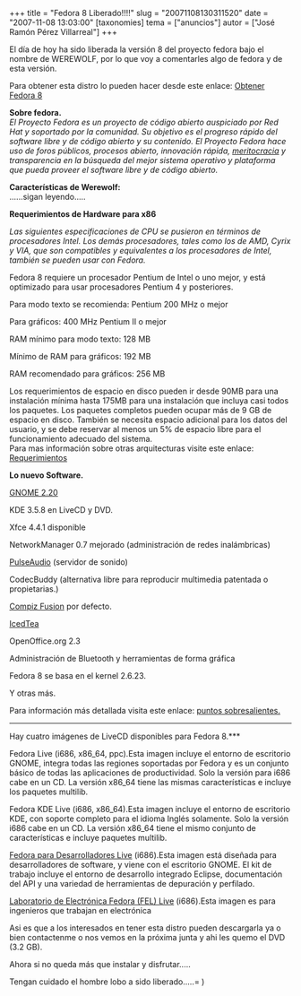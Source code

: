 +++
title = "Fedora 8 Liberado!!!!"
slug = "20071108130311520"
date = "2007-11-08 13:03:00"
[taxonomies]
tema = ["anuncios"]
autor = ["José Ramón Pérez Villarreal"]
+++

El día de hoy ha sido liberada la versión 8 del proyecto fedora bajo el
nombre de WEREWOLF, por lo que voy a comentarles algo de fedora y de
esta versión.

Para obtener esta distro lo pueden hacer desde este enlace: [Obtener
Fedora 8](http://fedoraproject.org/get-fedora)

**Sobre fedora.**  
*El Proyecto Fedora es un proyecto de código abierto auspiciado por Red
Hat y soportado por la comunidad. Su objetivo es el progreso rápido del
software libre y de código abierto y su contenido. El Proyecto Fedora
hace uso de foros públicos, procesos abierto, innovación rápida,
[meritocracia](http://es.wikipedia.org/wiki/Meritocracia) y
transparencia en la búsqueda del mejor sistema operativo y plataforma
que pueda proveer el software libre y de código abierto.*

**Características de Werewolf:**  
......sigan leyendo.....

<!-- more -->
**Requerimientos de Hardware para x86**

*Las siguientes especificaciones de CPU se pusieron en términos de
procesadores Intel. Los demás procesadores, tales como los de AMD, Cyrix
y VIA, que son compatibles y equivalentes a los procesadores de Intel,
también se pueden usar con Fedora.*

Fedora 8 requiere un procesador Pentium de Intel o uno mejor, y está
optimizado para usar procesadores Pentium 4 y posteriores.  

Para modo texto se recomienda: Pentium 200 MHz o mejor

Para gráficos: 400 MHz Pentium II o mejor

RAM mínimo para modo texto: 128 MB

Mínimo de RAM para gráficos: 192 MB

RAM recomendado para gráficos: 256 MB

  
Los requerimientos de espacio en disco pueden ir desde 90MB para una
instalación mínima hasta 175MB para una instalación que incluya casi
todos los paquetes. Los paquetes completos pueden ocupar más de 9 GB de
espacio en disco. También se necesita espacio adicional para los datos
del usuario, y se debe reservar al menos un 5% de espacio libre para el
funcionamiento adecuado del sistema.  
Para mas información sobre otras arquitecturas visite este enlace:
[Requerimientos](http://docs.fedoraproject.org/release-notes/f8/es/sn-ArchSpecific.html)

**Lo nuevo Software.**

[GNOME 2.20](http://www.gnome.org/start/2.20/notes/C/)

KDE 3.5.8 en LiveCD y DVD.

Xfce 4.4.1 disponible

NetworkManager 0.7 mejorado (administración de redes inalámbricas)

[PulseAudio](http://www.pulseaudio.org/) (servidor de sonido)

CodecBuddy (alternativa libre para reproducir multimedia patentada o
propietarias.)

[Compiz Fusion](http://www.opencompositing.org/) por defecto.

[IcedTea](http://es.wikipedia.org/wiki/IcedTea)

OpenOffice.org 2.3

Administración de Bluetooth y herramientas de forma gráfica

Fedora 8 se basa en el kernel 2.6.23.

Y otras más.

  
Para información más detallada visita este enlace: [puntos
sobresalientes.](http://docs.fedoraproject.org/release-notes/f8/es/sn-OverView.html)
***  
  
Hay cuatro imágenes de LiveCD disponibles para Fedora 8.***  

Fedora Live (i686, x86_64, ppc).Esta imagen incluye el entorno de
escritorio GNOME, integra todas las regiones soportadas por Fedora y es
un conjunto básico de todas las aplicaciones de productividad. Solo la
versión para i686 cabe en un CD. La versión x86_64 tiene las mismas
características e incluye los paquetes multilib.

Fedora KDE Live (i686, x86_64).Esta imagen incluye el entorno de
escritorio KDE, con soporte completo para el idioma Inglés solamente.
Solo la versión i686 cabe en un CD. La versión x86_64 tiene el mismo
conjunto de características e incluye paquetes multilib.

[Fedora para Desarrolladores
Live](http://fedoraproject.org/wiki/FWN/Issue102#head-53444e1645ab6dc131718253c5300e6b55e60d92)
(i686).Esta imagen está diseñada para desarrolladores de software, y
viene con el escritorio GNOME. El kit de trabajo incluye el entorno de
desarrollo integrado Eclipse, documentación del API y una variedad de
herramientas de depuración y perfilado.

[Laboratorio de Electrónica Fedora (FEL)
Live](http://fedoraproject.org/wiki/Features/FedoraElectronicLab)
(i686).Esta imagen es para ingenieros que trabajan en electrónica

Asi es que a los interesados en tener esta distro pueden descargarla ya
o bien contactenme o nos vemos en la próxima junta y ahi les quemo el
DVD (3.2 GB).

Ahora si no queda más que instalar y disfrutar.....

Tengan cuidado el hombre lobo a sido liberado.....= )

